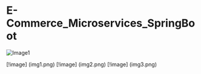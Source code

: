 # E-Commerce_Microservices_SpringBoot


![Image1](path/to/image)

[!image] (img1.png)
[!image] (img2.png)
[!image] (img3.png)